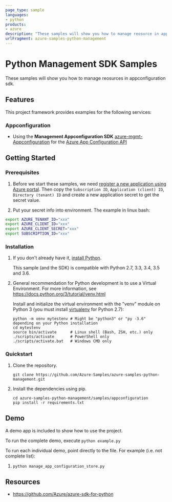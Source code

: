 ```yaml
---
page_type: sample
languages:
- python
products:
- azure
description: "These samples will show you how to manage reosurce in appconfiguration sdk."
urlFragment: azure-samples-python-management
---
```


# Python Management SDK Samples

These samples will show you how to manage reosurces in appconfiguration sdk.

## Features

This project framework provides examples for the following services:

### Appconfiguration
* Using the **Management Appconfiguration SDK** [azure-mgmt-Appconfiguration](https://pypi.org/project/azure-mgmt-appconfiguration/) for the [Azure App Configuration API](https://docs.microsoft.com/en-us/rest/api/appconfiguration/)

## Getting Started

### Prerequisites

1.  Before we start these samples, we need [register a new application using Azure portal](https://docs.microsoft.com/en-us/azure/active-directory/develop/howto-create-service-principal-portal). Then copy the `Subscription ID`, `Application (client) ID`, `Directory (tenant) ID` and create a new application secret to get the secret value.

2. Put your secret info into environment. The example in linux bash:
```bash
export AZURE_TENANT_ID="xxx"
export AZURE_CLIENT_ID="xxx"
export AZURE_CLIENT_SECRET="xxx"
export SUBSCRIPTION_ID="xxx"
```

### Installation

1.  If you don't already have it, [install Python](https://www.python.org/downloads/).

    This sample (and the SDK) is compatible with Python 2.7, 3.3, 3.4, 3.5 and 3.6.

2.  General recommendation for Python development is to use a Virtual Environment.
    For more information, see https://docs.python.org/3/tutorial/venv.html

    Install and initialize the virtual environment with the "venv" module on Python 3 (you must install [virtualenv](https://pypi.python.org/pypi/virtualenv) for Python 2.7):

    ```
    python -m venv mytestenv # Might be "python3" or "py -3.6" depending on your Python installation
    cd mytestenv
    source bin/activate      # Linux shell (Bash, ZSH, etc.) only
    ./scripts/activate       # PowerShell only
    ./scripts/activate.bat   # Windows CMD only
    ```

### Quickstart

1.  Clone the repository.

    ```
    git clone https://github.com/Azure-Samples/azure-samples-python-management.git
    ```

2.  Install the dependencies using pip.

    ```
    cd azure-samples-python-management/samples/appconfiguration
    pip install -r requirements.txt
    ```

## Demo

A demo app is included to show how to use the project.

To run the complete demo, execute `python example.py`

To run each individual demo, point directly to the file. For example (i.e. not complete list):

1. `python manage_app_configuration_store.py`

## Resources

- https://github.com/Azure/azure-sdk-for-python
